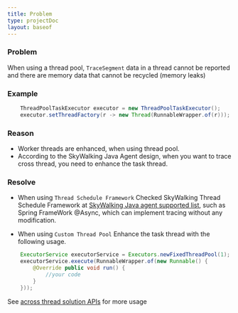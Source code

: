 ```yaml
---
title: Problem 
type: projectDoc
layout: baseof
---
```

### Problem 
When using a thread pool, `TraceSegment` data in a thread cannot be reported and there are memory data that cannot be recycled (memory leaks)

### Example
``` java
    ThreadPoolTaskExecutor executor = new ThreadPoolTaskExecutor();
    executor.setThreadFactory(r -> new Thread(RunnableWrapper.of(r)));
```

### Reason

* Worker threads are enhanced, when using thread pool. 
* According to the SkyWalking Java Agent design, when you want to trace cross thread, you need to enhance the task thread.

### Resolve

* When using `Thread Schedule Framework`
Checked SkyWalking Thread Schedule Framework at [SkyWalking Java agent supported list](../setup/service-agent/java-agent/Supported-list), such as Spring FrameWork @Async, which can implement tracing without any modification. 

* When using `Custom Thread Pool`
Enhance the task thread with the following usage.

```java
    ExecutorService executorService = Executors.newFixedThreadPool(1);
    executorService.execute(RunnableWrapper.of(new Runnable() {
        @Override public void run() {
            //your code
        }
    }));
```
See [across thread solution APIs](../setup/service-agent/java-agent/Application-toolkit-trace-cross-thread) for more usage

